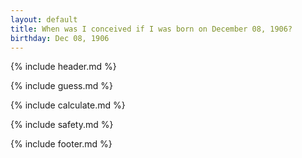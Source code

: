 ```yaml
---
layout: default
title: When was I conceived if I was born on December 08, 1906?
birthday: Dec 08, 1906
---
```


{% include header.md %}

{% include guess.md %}

{% include calculate.md %}

{% include safety.md %}

{% include footer.md %}




